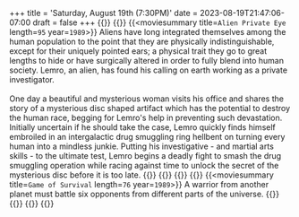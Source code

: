 +++
title = 'Saturday, August 19th (7:30PM)'
date = 2023-08-19T21:47:06-07:00
draft = false
+++
{{<movienight>}}
{{<movie>}}
{{<moviesummary title=`Alien Private Eye` length=`95` year=`1989`>}}
Aliens have long integrated themselves among the human population to the point that they are physically indistinguishable, except for their uniquely pointed ears; a physical trait they go to great lengths to hide or have surgically altered in order to fully blend into human society. Lemro, an alien, has found his calling on earth working as a private investigator.
<br/><br/>
One day a beautiful and mysterious woman visits his office and shares the story of a mysterious disc shaped artifact which has the potential to destroy the human race, begging for Lemro's help in preventing such devastation. Initially uncertain if he should take the case, Lemro quickly finds himself embroiled in an intergalactic drug smuggling ring hellbent on turning every human into a mindless junkie. Putting his investigative - and martial arts skills - to the ultimate test, Lemro begins a deadly fight to smash the drug smuggling operation while racing against time to unlock the secret of the mysterious disc before it is too late.
{{</moviesummary>}}
{{<movietrailer uiuO1oLfp5s>}}
{{</movie>}}
{{<movie>}}
{{<moviesummary title=`Game of Survival` length=`76` year=`1989`>}}
A warrior from another planet must battle six opponents from different parts of the universe.
{{</moviesummary>}}
{{<movietrailer kXgpNnpmSVg>}}
{{</movie>}}
{{</movienight>}}